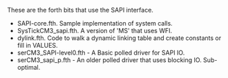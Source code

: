 These are the forth bits that use the SAPI interface.

- SAPI-core.fth.  Sample implementation of system calls.
- SysTickCM3_sapi.fth.  A version of 'MS' that uses WFI.
- dylink.fth.  Code to walk a dynamic linking table and create constants or fill in VALUES.
- serCM3_SAPI-level0.fth - A Basic polled driver for SAPI IO.
- serCM3_sapi_p.fth	- An older polled driver that uses blocking IO.  Sub-optimal.
